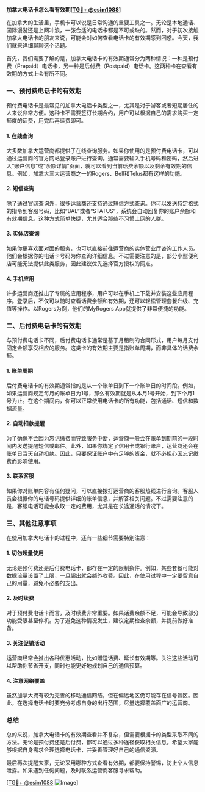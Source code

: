 **加拿大电话卡怎么看有效期[[TG💪+ @esim1088](https://t.me/s/esim1088)]**

在加拿大的生活里，手机卡可以说是日常沟通的重要工具之一。无论是本地通话、国际漫游还是上网冲浪，一张合适的电话卡都是不可或缺的。然而，对于初次接触加拿大电话卡的朋友来说，可能会对如何查看电话卡的有效期感到困惑。今天，我们就来详细聊聊这个话题。

首先，我们需要了解的是，加拿大电话卡的有效期通常分为两种情况：一种是预付费（Prepaid）电话卡，另一种是后付费（Postpaid）电话卡。这两种卡在查看有效期的方式上会有所不同。

### **一、预付费电话卡的有效期**

预付费电话卡是最常见的加拿大电话卡类型之一，尤其是对于游客或者短期居住的人来说非常方便。这种卡不需要签订长期合约，用户可以根据自己的需求购买一定额度的话费，用完后再续费即可。

#### **1. 在线查询**
大多数加拿大运营商都提供了在线查询服务。如果你使用的是预付费电话卡，可以通过运营商的官方网站登录账户进行查询。通常需要输入手机号码和密码，然后进入“账户信息”或“余额详情”页面，就可以看到当前话费余额以及剩余有效期的信息。例如，加拿大三大运营商之一的Rogers、Bell和Telus都有这样的功能。

#### **2. 短信查询**
除了通过官网查询外，很多运营商还支持通过短信方式查询。你可以发送特定格式的指令到客服号码，比如“BAL”或者“STATUS”，系统会自动回复你的账户余额和有效期信息。这种方式简单快捷，尤其适合那些不习惯上网的人群。

#### **3. 实体店查询**
如果你更喜欢面对面的服务，也可以直接前往运营商的实体营业厅咨询工作人员。他们会根据你的电话卡号码为你查询详细信息。不过需要注意的是，部分小型便利店可能无法提供此类服务，因此建议优先选择官方授权的网点。

#### **4. 手机应用**
许多运营商还推出了专属的应用程序，用户可以在手机上下载并安装这些应用程序。登录后，不仅可以随时查看话费余额和有效期，还可以轻松管理套餐升级、充值等操作。以Rogers为例，他们的MyRogers App就提供了非常便捷的功能。

### **二、后付费电话卡的有效期**

与预付费电话卡不同，后付费电话卡通常是基于月租制的合同形式，用户每月支付固定金额享受相应的服务。这类卡的有效期主要是指账单周期，而非具体的话费余额。

#### **1. 账单周期**
后付费电话卡的有效期通常指的是从一个账单日到下一个账单日的时间段。例如，如果运营商规定每月的账单日为1号，那么有效期就是从本月1号开始，到下个月1号为止。在这个期间内，你可以正常使用电话卡的所有功能，包括通话、短信和数据流量。

#### **2. 自动扣款提醒**
为了确保不会因为忘记缴费而导致服务中断，运营商一般会在账单到期前的一段时间内发送提醒短信或邮件。此外，如果你绑定了信用卡或银行账户，运营商还会在账单日当天自动扣款。因此，只要保证账户中有足够的资金，就不必担心因忘记缴费而影响使用。

#### **3. 联系客服**
如果你对账单内容有任何疑问，可以直接拨打运营商的客服热线进行咨询。客服人员会根据你的电话号码提供详细的账单信息，并解答相关问题。不过需要注意的是，客服电话可能会收取一定的费用，尤其是在长途通话的情况下。

### **三、其他注意事项**

在使用加拿大电话卡的过程中，还有一些细节需要特别注意：

#### **1. 切勿超量使用**
无论是预付费还是后付费电话卡，都存在一定的限制条件。例如，某些套餐可能对数据流量设置了上限，一旦超出就会额外收费。因此，在使用过程中一定要留意自己的用量，避免不必要的支出。

#### **2. 及时续费**
对于预付费电话卡而言，及时续费非常重要。如果话费余额不足，可能会导致部分功能受限甚至停机。为了避免这种情况发生，建议定期检查余额，并提前做好准备。

#### **3. 关注促销活动**
运营商经常会推出各种优惠活动，比如赠送话费、延长有效期等。关注这些活动可以帮助你节省开支，同时也能更好地规划自己的通信预算。

#### **4. 注意网络覆盖**
虽然加拿大拥有较为完善的移动通信网络，但在偏远地区仍可能存在信号盲区。因此，在选择电话卡时要充分考虑自身的出行范围，尽量选择覆盖面广的运营商。

### **总结**

总的来说，加拿大电话卡的有效期查看并不复杂，但需要根据卡的类型采取不同的方法。无论是预付费还是后付费，都可以通过多种途径获取相关信息。希望大家能够根据自身需求合理选择电话卡，并妥善管理好自己的通信资源。

最后再次提醒大家，无论采用哪种方式查看有效期，都要保持警惕，防止个人信息泄露。如果遇到任何问题，及时联系运营商客服寻求帮助。

[[TG💪+ @esim1088](https://t.me/s/esim1088) ![Image](https://i.postimg.cc/4NQfJmqS/Snipaste-2025-05-13-00-14-12.png)]
